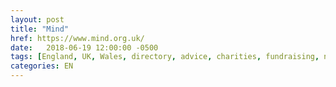```yaml
---
layout: post
title: "Mind"
href: https://www.mind.org.uk/
date:   2018-06-19 12:00:00 -0500
tags: [England, UK, Wales, directory, advice, charities, fundraising, news, outreach, volunteerism]
categories: EN
---
```

